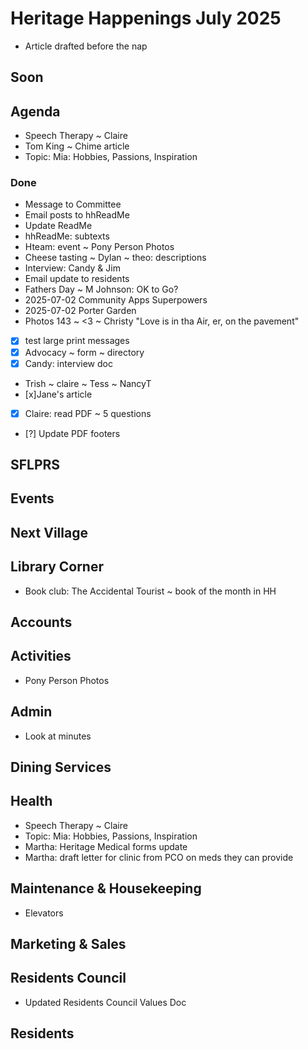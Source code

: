 # Heritage Happenings July 2025

* Article drafted before the nap

## Soon


## Agenda

* Speech Therapy ~ Claire
* Tom King ~ Chime article
* Topic: Mia: Hobbies, Passions, Inspiration

### Done

* Message to Committee
* Email posts to hhReadMe
* Update ReadMe
* hhReadMe: subtexts
* Hteam: event ~ Pony Person Photos
* Cheese tasting ~ Dylan ~ theo: descriptions
* Interview: Candy & Jim
* Email update to residents
* Fathers Day ~ M Johnson: OK to Go?
* 2025-07-02 Community Apps Superpowers
* 2025-07-02 Porter Garden
* Photos 143 ~ <3 ~ Christy "Love is in tha Air, er, on the pavement"
* [x] test large print messages
* [x] Advocacy ~ form ~ directory
* [x] Candy: interview doc
* Trish ~ claire ~ Tess ~ NancyT
* [x]Jane's article
* [x] Claire: read PDF ~ 5 questions
* [?] Update PDF footers

## SFLPRS

## Events

## Next Village

## Library Corner

* Book club: The Accidental Tourist ~ book of the month in HH

## Accounts

## Activities

* Pony Person Photos

## Admin

* Look at minutes

## Dining Services


## Health

* Speech Therapy ~ Claire
* Topic: Mia: Hobbies, Passions, Inspiration
* Martha: Heritage Medical forms update
* Martha: draft letter for clinic from PCO on meds they can provide


## Maintenance & Housekeeping

* Elevators

## Marketing & Sales


## Residents Council

* Updated Residents Council Values Doc

## Residents
